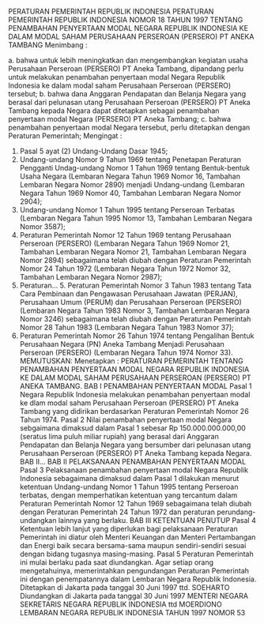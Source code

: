  PERATURAN PEMERINTAH REPUBLIK INDONESIA PERATURAN PEMERINTAH REPUBLIK INDONESIA NOMOR 18 TAHUN 1997 TENTANG PENAMBAHAN PENYERTAAN MODAL NEGARA REPUBLIK INDONESIA KE DALAM MODAL SAHAM PERUSAHAAN PERSEROAN (PERSERO) PT ANEKA TAMBANG
Menimbang :

a. bahwa untuk lebih meningkatkan dan mengembangkan kegiatan usaha Perusahaan Perseroan (PERSERO) PT Aneka Tambang, dipandang perlu untuk melakukan penambahan penyertaan modal Negara Republik Indonesia ke dalam modal saham Perusahaan Perseroan (PERSERO) tersebut;
b. bahwa dana Anggaran Pendapatan dan Belanja Negara yang berasal dari pelunasan utang Perusahaan Perseroan (PERSERO) PT Aneka Tambang kepada Negara dapat ditetapkan sebagai penambahan penyertaan modal Negara (PERSERO) PT Aneka Tambang;
c. bahwa penambahan penyertaan modal Negara tersebut, perlu ditetapkan dengan Peraturan Pemerintah;
Mengingat :

1. Pasal 5 ayat (2) Undang-Undang Dasar 1945;
2. Undang-undang Nomor 9 Tahun 1969 tentang Penetapan Peraturan Pengganti Undag-undang Nomor 1 Tahun 1969 tentang Bentuk-bentuk Usaha Negara (Lembaran Negara Tahun 1969 Nomor 16, Tambahan Lembaran Negara Nomor 2890) menjadi Undang-undang (Lembaran Negara Tahun 1969 Nomor 40, Tambahan Lembaran Negara Nomor 2904);
3. Undang-undang Nomor 1 Tahun 1995 tentang Perseroan Terbatas (Lembaran Negara Tahun 1995 Nomor 13, Tambahan Lembaran Negara Nomor 3587);
4. Peraturan Pemerintah Nomor 12 Tahun 1969 tentang Perusahaan Perseroan (PERSERO) (Lembaran Negara Tahun 1969 Nomor 21, Tambahan Lembaran Negara Nomor 21, Tambahan Lembaran Negara Nomor 2894) sebagaimana telah diubah dengan Peraturan Pemerintah Nomor 24 Tahun 1972 (Lembaran Negara Tahun 1972 Nomor 32, Tambahan Lembaran Negara Nomor 2987);
5. Peraturan… 5. Peraturan Pemerintah Nomor 3 Tahun 1983 tentang Tata Cara Pembinaan dan Pengawasan Perusahaan Jawatan (PERJAN), Perusahaan Umum (PERUM) dan Perusahaan Perseroan (PERSERO) (Lembaran Negara Tahun 1983 Nomor 3, Tambahan Lembaran Negara Nomor 3246) sebagaimana telah diubah dengan Peraturan Pemerintah Nomor 28 Tahun 1983 (Lembaran Negara Tahun 1983 Nomor 37);
6. Peraturan Pemerintah Nomor 26 Tahun 1974 tentang Pengalihan Bentuk Perusahaan Negara (PN) Aneka Tambang Menjadi Perusahaan Perseroan (PERSERO) (Lembaran Negara Tahun 1974 Nomor 33).
MEMUTUSKAN:
 Menetapkan : PERATURAN PEMERINTAH TENTANG PENAMBAHAN PENYERTAAN MODAL NEGARA REPUBLIK INDONESIA KE DALAM MODAL SAHAM PERUSAHAAN PERSEROAN (PERSERO) PT ANEKA TAMBANG.
BAB I PENAMBAHAN PENYERTAAN MODAL
Pasal 1
Negara Republik Indonesia melakukan penambahan penyertaan modal ke dlam modal saham Perusahaan Perseroan (PERSERO) PT Aneka Tambang yang didirikan berdasarkan Peraturan Pemerintah Nomor 26 Tahun 1974.
Pasal 2
Nilai penambahan penyertaan modal Negara sebgaimana dimaksud dalam Pasal 1 sebesar Rp 150.000.000.000,00 (seratus lima puluh miliar rupiah) yang berasal dari Anggaran Pendapatan dan Belanja Negara yang bersumber dari pelunasan utang Perusahaan Perseroan (PERSERO) PT Aneka Tambang kepada Negara. BAB II…
BAB II PELAKSANAAN PENAMBAHAN PENYERTAAN MODAL
Pasal 3
Pelaksanaan penambahan penyertaan modal Negara Republik Indonesia sebagaimana dimaksud dalam Pasal 1 dilakukan menurut ketentuan Undang-undang Nomor 1 Tahun 1995 tentang Perseroan terbatas, dengan memperhatikan ketentuan yang tercantum dalam Peraturan Pemerintah Nomor 12 Tahun 1969 sebagaimana telah diubah dengan Peraturan Pemerintah 24 Tahun 1972 dan peraturan perundang-undangkan lainnya yang berlaku.
BAB III KETENTUAN PENUTUP
Pasal 4
Ketentuan lebih lanjut yang diperlukan bagi pelaksanaan Peraturan Pemerintah ini diatur oleh Menteri Keuangan dan Menteri Pertambangan dan Energi baik secara bersama-sama maupun sendiri-sendiri sesuai dengan bidang tugasnya masing-masing.
Pasal 5
Peraturan Pemerintah ini mulai berlaku pada saat diundangkan.
Agar setiap orang mengetahuinya, memerintahkan pengundangan Peraturan Pemerintah ini dengan penempatannya dalam Lembaran Negara Republik Indonesia. Ditetapkan di Jakarta pada tanggal 30 Juni 1997 ttd. SOEHARTO Diundangkan di Jakarta pada tanggal 30 Juni 1997 MENTERI NEGARA SEKRETARIS NEGARA REPUBLIK INDONESIA ttd MOERDIONO LEMBARAN NEGARA REPUBLIK INDONESIA TAHUN 1997 NOMOR 53